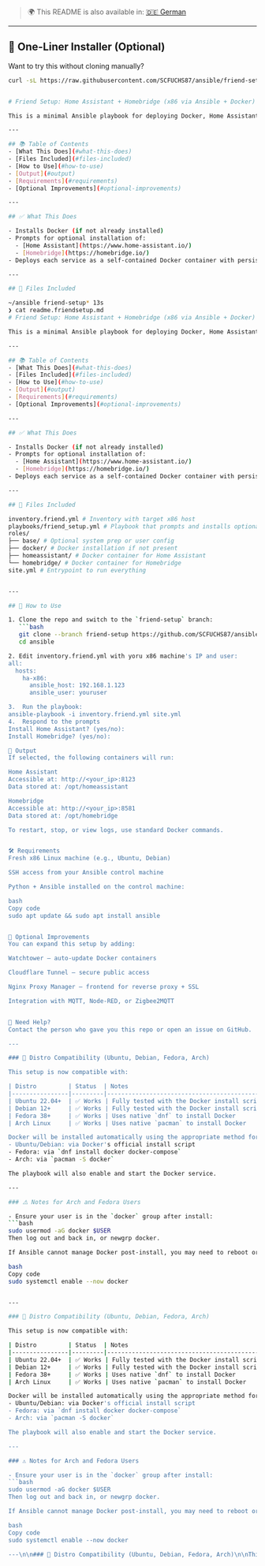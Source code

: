 > 🌍 This README is also available in: [🇩🇪 German](translations/readme.friendsetup.de.md)
---

## 🧩 One-Liner Installer (Optional)

Want to try this without cloning manually?

```bash
curl -sL https://raw.githubusercontent.com/SCFUCHS87/ansible/friend-setup/install_friend_setup.sh | bash


# Friend Setup: Home Assistant + Homebridge (x86 via Ansible + Docker)

This is a minimal Ansible playbook for deploying Docker, Home Assistant, and Homebridge on a clean x86 Linux system. It checks for Docker, installs it if missing, and then prompts you to install either or both of the home automation services.

---

## 📚 Table of Contents
- [What This Does](#what-this-does)
- [Files Included](#files-included)
- [How to Use](#how-to-use)
- [Output](#output)
- [Requirements](#requirements)
- [Optional Improvements](#optional-improvements)

---

## ✅ What This Does

- Installs Docker (if not already installed)
- Prompts for optional installation of:
  - [Home Assistant](https://www.home-assistant.io/)
  - [Homebridge](https://homebridge.io/)
- Deploys each service as a self-contained Docker container with persistent volumes

---

## 📁 Files Included

~/ansible friend-setup* 13s
❯ cat readme.friendsetup.md
# Friend Setup: Home Assistant + Homebridge (x86 via Ansible + Docker)

This is a minimal Ansible playbook for deploying Docker, Home Assistant, and Homebridge on a clean x86 Linux system. It checks for Docker, installs it if missing, and then prompts you to install either or both of the home automation services.

---

## 📚 Table of Contents
- [What This Does](#what-this-does)
- [Files Included](#files-included)
- [How to Use](#how-to-use)
- [Output](#output)
- [Requirements](#requirements)
- [Optional Improvements](#optional-improvements)

---

## ✅ What This Does

- Installs Docker (if not already installed)
- Prompts for optional installation of:
  - [Home Assistant](https://www.home-assistant.io/)
  - [Homebridge](https://homebridge.io/)
- Deploys each service as a self-contained Docker container with persistent volumes

---

## 📁 Files Included

inventory.friend.yml # Inventory with target x86 host
playbooks/friend_setup.yml # Playbook that prompts and installs optional roles
roles/
├── base/ # Optional system prep or user config
├── docker/ # Docker installation if not present
├── homeassistant/ # Docker container for Home Assistant
└── homebridge/ # Docker container for Homebridge
site.yml # Entrypoint to run everything


---

## 🚀 How to Use

1. Clone the repo and switch to the `friend-setup` branch:
   ```bash
   git clone --branch friend-setup https://github.com/SCFUCHS87/ansible.git
   cd ansible

2. Edit inventory.friend.yml with yoru x86 machine's IP and user:
all:
  hosts:
    ha-x86:
      ansible_host: 192.168.1.123
      ansible_user: youruser

3.  Run the playbook:
ansible-playbook -i inventory.friend.yml site.yml
4.  Respond to the prompts
Install Home Assistant? (yes/no):
Install Homebridge? (yes/no):

🧾 Output
If selected, the following containers will run:

Home Assistant
Accessible at: http://<your_ip>:8123
Data stored at: /opt/homeassistant

Homebridge
Accessible at: http://<your_ip>:8581
Data stored at: /opt/homebridge

To restart, stop, or view logs, use standard Docker commands.


🛠 Requirements
Fresh x86 Linux machine (e.g., Ubuntu, Debian)

SSH access from your Ansible control machine

Python + Ansible installed on the control machine:

bash
Copy code
sudo apt update && sudo apt install ansible


🧩 Optional Improvements
You can expand this setup by adding:

Watchtower — auto-update Docker containers

Cloudflare Tunnel — secure public access

Nginx Proxy Manager — frontend for reverse proxy + SSL

Integration with MQTT, Node-RED, or Zigbee2MQTT


💬 Need Help?
Contact the person who gave you this repo or open an issue on GitHub.

---

### 🐧 Distro Compatibility (Ubuntu, Debian, Fedora, Arch)

This setup is now compatible with:

| Distro         | Status  | Notes                                         |
|----------------|---------|-----------------------------------------------|
| Ubuntu 22.04+  | ✅ Works | Fully tested with the Docker install script   |
| Debian 12+     | ✅ Works | Fully tested with the Docker install script   |
| Fedora 38+     | ✅ Works | Uses native `dnf` to install Docker           |
| Arch Linux     | ✅ Works | Uses native `pacman` to install Docker        |

Docker will be installed automatically using the appropriate method for your distro:
- Ubuntu/Debian: via Docker's official install script
- Fedora: via `dnf install docker docker-compose`
- Arch: via `pacman -S docker`

The playbook will also enable and start the Docker service.

---

### ⚠️ Notes for Arch and Fedora Users

- Ensure your user is in the `docker` group after install:
```bash
sudo usermod -aG docker $USER
Then log out and back in, or newgrp docker.

If Ansible cannot manage Docker post-install, you may need to reboot or manually start Docker with:

bash
Copy code
sudo systemctl enable --now docker


---

### 🐧 Distro Compatibility (Ubuntu, Debian, Fedora, Arch)

This setup is now compatible with:

| Distro         | Status  | Notes                                         |
|----------------|---------|-----------------------------------------------|
| Ubuntu 22.04+  | ✅ Works | Fully tested with the Docker install script   |
| Debian 12+     | ✅ Works | Fully tested with the Docker install script   |
| Fedora 38+     | ✅ Works | Uses native `dnf` to install Docker           |
| Arch Linux     | ✅ Works | Uses native `pacman` to install Docker        |

Docker will be installed automatically using the appropriate method for your distro:
- Ubuntu/Debian: via Docker's official install script
- Fedora: via `dnf install docker docker-compose`
- Arch: via `pacman -S docker`

The playbook will also enable and start the Docker service.

---

### ⚠️ Notes for Arch and Fedora Users

- Ensure your user is in the `docker` group after install:
```bash
sudo usermod -aG docker $USER
Then log out and back in, or newgrp docker.

If Ansible cannot manage Docker post-install, you may need to reboot or manually start Docker with:

bash
Copy code
sudo systemctl enable --now docker

---\n\n### 🐧 Distro Compatibility (Ubuntu, Debian, Fedora, Arch)\n\nThis setup is now compatible with:\n\n| Distro         | Status  | Notes                                         |\n|----------------|---------|-----------------------------------------------|\n| Ubuntu 22.04+  | ✅ Works | Fully tested with the Docker install script   |\n| Debian 12+     | ✅ Works | Fully tested with the Docker install script   |\n| Fedora 38+     | ✅ Works | Uses native `dnf` to install Docker           |\n| Arch Linux     | ✅ Works | Uses native `pacman` to install Docker        |\n\nDocker will be installed automatically using the appropriate method for your distro:\n- Ubuntu/Debian: via Docker's official install script\n- Fedora: via `dnf install docker docker-compose`\n- Arch: via `pacman -S docker`\n\nThe playbook will also enable and start the Docker service.\n\n---\n\n### ⚠️ Notes for Arch and Fedora Users\n\n- Ensure your user is in the `docker` group after install:\n  ```bash\n  sudo usermod -aG docker $USER\n  ```\n  Then log out and back in, or `newgrp docker`.\n\n- If Ansible cannot manage Docker post-install, you may need to reboot or manually start Docker with:\n  ```bash\n  sudo systemctl enable --now docker\n  ```
